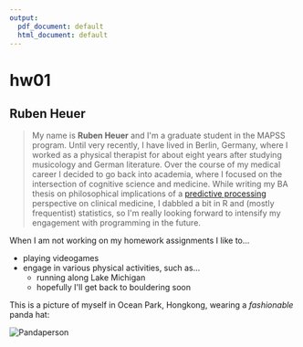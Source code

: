 ```yaml
---
output:
  pdf_document: default
  html_document: default
---
```

# hw01
## Ruben Heuer


>My name is **Ruben Heuer** and I'm a graduate student in the MAPSS program. Until very recently, I have lived in Berlin, Germany, where I worked as a physical therapist for about eight years after studying musicology and German literature. Over the course of my medical career I decided to go back into academia, where I focused on the intersection of cognitive science and medicine. While writing my BA thesis on philosophical implications of a [predictive processing](https://predictive-mind.net) perspective on clinical medicine, I dabbled a bit in R and (mostly frequentist) statistics, so I'm really looking forward to intensify my engagement with programming in the future.

When I am not working on my homework assignments I like to...

* playing videogames
* engage in various physical activities, such as...
  + running along Lake Michigan
  + hopefully I'll get back to bouldering soon

This is a picture of myself in Ocean Park, Hongkong, wearing a *fashionable* panda hat:

![Pandaperson](C:\Users\ruben\OneDrive\Desktop\CSS\Homework\hw01\panda.jpeg)